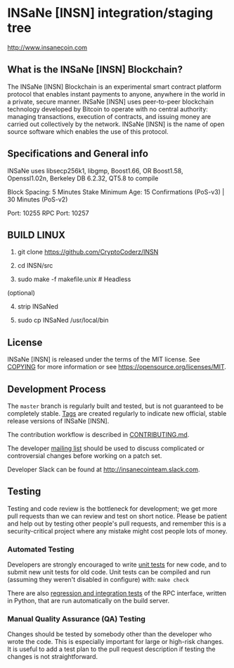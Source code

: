 INSaNe [INSN] integration/staging tree
=====================================

http://www.insanecoin.com

What is the INSaNe [INSN] Blockchain?
---------------------------

The INSaNe [INSN] Blockchain is an experimental smart contract platform protocol that enables 
instant payments to anyone, anywhere in the world in a private, secure manner. 
INSaNe [INSN] uses peer-to-peer blockchain technology developed by Bitcoin to operate
with no central authority: managing transactions, execution of contracts, and 
issuing money are carried out collectively by the network. INSaNe [INSN] is the name of 
open source software which enables the use of this protocol.

Specifications and General info
------------------
INSaNe uses libsecp256k1,
			  libgmp,
			  Boost1.66,
			  OR Boost1.58,  
			  Openssl1.02n,
			  Berkeley DB 6.2.32,
			  QT5.8 to compile


Block Spacing: 5 Minutes
Stake Minimum Age: 15 Confirmations (PoS-v3) | 30 Minutes (PoS-v2)

Port: 10255
RPC Port: 10257


BUILD LINUX
-----------
1) git clone https://github.com/CryptoCoderz/INSN

2) cd INSN/src

3) sudo make -f makefile.unix            # Headless

(optional)

4) strip INSaNed

5) sudo cp INSaNed /usr/local/bin

License
-------

INSaNe [INSN] is released under the terms of the MIT license. See [COPYING](COPYING) for more
information or see https://opensource.org/licenses/MIT.

Development Process
-------------------

The `master` branch is regularly built and tested, but is not guaranteed to be
completely stable. [Tags](https://github.com/CryptoCoderz/INSN/tags) are created
regularly to indicate new official, stable release versions of INSaNe [INSN].

The contribution workflow is described in [CONTRIBUTING.md](CONTRIBUTING.md).

The developer [mailing list](https://lists.linuxfoundation.org/mailman/listinfo/bitcoin-dev)
should be used to discuss complicated or controversial changes before working
on a patch set.

Developer Slack can be found at http://insanecointeam.slack.com.

Testing
-------

Testing and code review is the bottleneck for development; we get more pull
requests than we can review and test on short notice. Please be patient and help out by testing
other people's pull requests, and remember this is a security-critical project where any mistake might cost people
lots of money.

### Automated Testing

Developers are strongly encouraged to write [unit tests](/doc/unit-tests.md) for new code, and to
submit new unit tests for old code. Unit tests can be compiled and run
(assuming they weren't disabled in configure) with: `make check`

There are also [regression and integration tests](/qa) of the RPC interface, written
in Python, that are run automatically on the build server.

### Manual Quality Assurance (QA) Testing

Changes should be tested by somebody other than the developer who wrote the
code. This is especially important for large or high-risk changes. It is useful
to add a test plan to the pull request description if testing the changes is
not straightforward.
